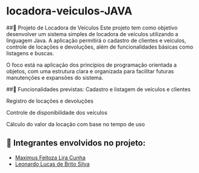 # locadora-veiculos-JAVA 

##🚗 Projeto de Locadora de Veículos
Este projeto tem como objetivo desenvolver um sistema simples de locadora de veículos utilizando a linguagem Java. A aplicação permitirá o cadastro de clientes e veículos, controle de locações e devoluções, além de funcionalidades básicas como listagens e buscas.

O foco está na aplicação dos princípios de programação orientada a objetos, com uma estrutura clara e organizada para facilitar futuras manutenções e expansões do sistema.

##🔧 Funcionalidades previstas:
Cadastro e listagem de veículos e clientes

Registro de locações e devoluções

Controle de disponibilidade dos veículos

Cálculo do valor da locação com base no tempo de uso

## 📌 Integrantes envolvidos no projeto:

 - [Maximus Feitoza Lira Cunha](https://github.com/MaxFeitoza)
 - [Leonardo Lucas de Brito Silva](https://github.com/leonardolucasbs)
 
  
